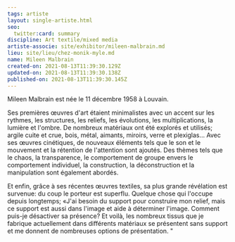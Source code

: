 ```yaml
---
tags: artiste
layout: single-artiste.html
seo:
  twitter:card: summary
discipline: Art textile/mixed media
artiste-associe: site/exhibitor/mileen-malbrain.md
lieu: site/lieu/chez-monik-myle.md
name: Mileen Malbrain
created-on: 2021-08-13T11:39:30.129Z
updated-on: 2021-08-13T11:39:30.138Z
published-on: 2021-08-13T11:39:30.145Z
---
```

<!--StartFragment-->

Mileen Malbrain est née le 11 décembre 1958 à Louvain. 

Ses premières œuvres d'art étaient minimalistes avec un accent sur les rythmes, les structures, les reliefs, les évolutions, les multiplications, la lumière et l'ombre. De nombreux matériaux ont été explorés et utilisés; argile cuite et crue, bois, métal, aimants, miroirs, verre et plexiglas… Avec ses œuvres cinétiques, de nouveaux éléments tels que le son et le mouvement et la rétention de l'attention sont ajoutés. Des thèmes tels que le chaos, la transparence, le comportement de groupe envers le comportement individuel, la construction, la déconstruction et la manipulation sont également abordés.

Et enfin, grâce à ses récentes œuvres textiles, sa plus grande révélation est survenue: du coup le porteur est superflu. Quelque chose qui l'occupe depuis longtemps; «J'ai besoin du support pour construire mon relief, mais ce support est aussi dans l'image et aide à déterminer l'image. Comment puis-je désactiver sa présence? Et voilà, les nombreux tissus que je fabrique actuellement dans différents matériaux se présentent sans support et me donnent de nombreuses options de présentation. "



<!--EndFragment-->